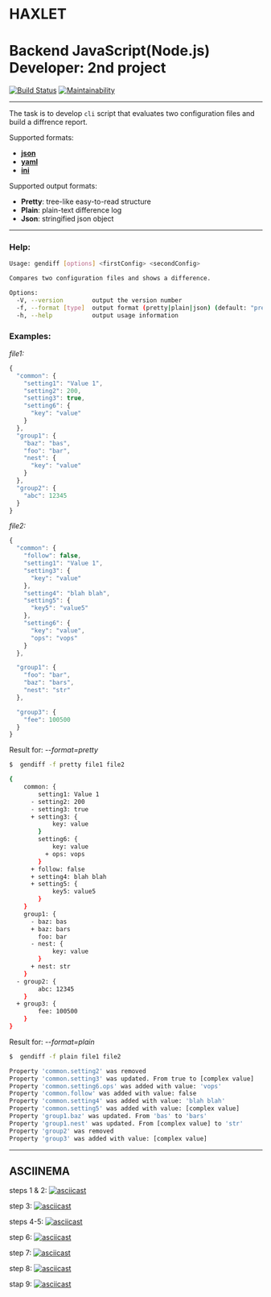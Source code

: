 # HAXLET 
# Backend JavaScript(Node.js) Developer: 2nd project

[![Build Status](https://travis-ci.org/dsmirnoff73/backend-project-lvl2.svg?branch=master)](https://travis-ci.org/dsmirnoff73/backend-project-lvl2)
[![Maintainability](https://api.codeclimate.com/v1/badges/4a9da8b303a9cd2c348e/maintainability)](https://codeclimate.com/github/dsmirnoff73/backend-project-lvl2/maintainability)
***
The task is to develop `сli` script that evaluates two configuration files and build a diffrence report.

Supported formats:
* [**json**](https://en.wikipedia.org/wiki/JSON)
* [**yaml**](https://en.wikipedia.org/wiki/YAML)
* [**ini**](https://en.wikipedia.org/wiki/INI_file)

Supported output formats:
* **Pretty**:   tree-like easy-to-read structure
* **Plain**:    plain-text difference log
* **Json**:     stringified json object

***

### Help:
```sh
Usage: gendiff [options] <firstConfig> <secondConfig>

Compares two configuration files and shows a difference.

Options:
  -V, --version        output the version number
  -f, --format [type]  output format (pretty|plain|json) (default: "pretty")
  -h, --help           output usage information
```


### Examples:

*file1:*
```js
{
  "common": {
    "setting1": "Value 1",
    "setting2": 200,
    "setting3": true,
    "setting6": {
      "key": "value"
    }
  },
  "group1": {
    "baz": "bas",
    "foo": "bar",
    "nest": {
      "key": "value"
    }
  },
  "group2": {
    "abc": 12345
  }
}
```

*file2:*
```js
{
  "common": {
    "follow": false,
    "setting1": "Value 1",
    "setting3": {
      "key": "value"
    },
    "setting4": "blah blah",
    "setting5": {
      "key5": "value5"
    },
    "setting6": {
      "key": "value",
      "ops": "vops"
    }
  },

  "group1": {
    "foo": "bar",
    "baz": "bars",
    "nest": "str"
  },

  "group3": {
    "fee": 100500
  }
}
```
Result for: *--format=pretty*
```sh
$  gendiff -f pretty file1 file2
```
```sh
{
    common: {
        setting1: Value 1
      - setting2: 200
      - setting3: true
      + setting3: {
            key: value
        }
        setting6: {
            key: value
          + ops: vops
        }
      + follow: false
      + setting4: blah blah
      + setting5: {
            key5: value5
        }
    }
    group1: {
      - baz: bas
      + baz: bars
        foo: bar
      - nest: {
            key: value
        }
      + nest: str
    }
  - group2: {
        abc: 12345
    }
  + group3: {
        fee: 100500
    }
}
```

Result for: *--format=plain*
```sh
$  gendiff -f plain file1 file2
```
```sh
Property 'common.setting2' was removed
Property 'common.setting3' was updated. From true to [complex value]
Property 'common.setting6.ops' was added with value: 'vops'
Property 'common.follow' was added with value: false
Property 'common.setting4' was added with value: 'blah blah'
Property 'common.setting5' was added with value: [complex value]
Property 'group1.baz' was updated. From 'bas' to 'bars'
Property 'group1.nest' was updated. From [complex value] to 'str'
Property 'group2' was removed
Property 'group3' was added with value: [complex value]
```
***
## ASCIINEMA
steps 1 & 2:
[![asciicast](https://asciinema.org/a/ICIy2BdqH8LYH35VpfVaNpthE.svg)](https://asciinema.org/a/ICIy2BdqH8LYH35VpfVaNpthE)

step 3:
[![asciicast](https://asciinema.org/a/VqKOyc9SysfeboKBnqWp20XxE.svg)](https://asciinema.org/a/VqKOyc9SysfeboKBnqWp20XxE)

steps 4-5:
[![asciicast](https://asciinema.org/a/BQrLxtkkz3KahbHzlJt4Qr68Y.svg)](https://asciinema.org/a/BQrLxtkkz3KahbHzlJt4Qr68Y)

step 6:
[![asciicast](https://asciinema.org/a/Wv12RRJu6GgbXkFr2olsp0uHz.svg)](https://asciinema.org/a/Wv12RRJu6GgbXkFr2olsp0uHz)

step 7:
[![asciicast](https://asciinema.org/a/bCo8JwNSjuFBllRG6uD0Kq7FO.svg)](https://asciinema.org/a/bCo8JwNSjuFBllRG6uD0Kq7FO)

step 8:
[![asciicast](https://asciinema.org/a/Ga4aQlBwnqE61JQR7nuHDK3vp.svg)](https://asciinema.org/a/Ga4aQlBwnqE61JQR7nuHDK3vp)

stap 9:
[![asciicast](https://asciinema.org/a/YRF9DPLKrrBp9xWOK4HnDdjen.svg)](https://asciinema.org/a/YRF9DPLKrrBp9xWOK4HnDdjen)